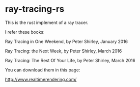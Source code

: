 # ray-tracing-rs

This is the rust implement of a ray tracer.

I refer these books:

Ray Tracing in One Weekend, by Peter Shirley, January 2016

Ray Tracing: the Next Week, by Peter Shirley, March 2016

Ray Tracing: The Rest Of Your Life, by Peter Shirley, March 2016


You can download them in this page:

http://www.realtimerendering.com/
 
